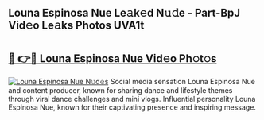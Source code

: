 ## Louna Espinosa Nue Le𝚊k𝚎d N𝚞𝚍e - Part-BpJ Vid𝚎o Le𝚊ks Photos UVA1t

# <h2><a href="http://fb6zpt.evod.top/?m=Louna+Espinosa+Nue">🔗 👉🔴 Louna Espinosa Nue Vid𝚎o Ph𝚘t𝚘s</a></h2>

[![Louna Espinosa Nue N𝚞d𝚎s](https://i.imgur.com/8V9OHl7.gif)](http://fb6zpt.evod.top/?m=Louna+Espinosa+Nue)
Social media sensation Louna Espinosa Nue and content producer, known for sharing dance and lifestyle themes through viral dance challenges and mini vlogs. Influential personality Louna Espinosa Nue, known for their captivating presence and inspiring message. 
